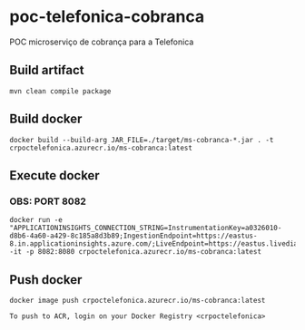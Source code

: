 # poc-telefonica-cobranca
POC microserviço de cobrança para a Telefonica


## Build artifact

```
mvn clean compile package
```


## Build docker

```
docker build --build-arg JAR_FILE=./target/ms-cobranca-*.jar . -t crpoctelefonica.azurecr.io/ms-cobranca:latest
```

## Execute docker

### OBS: PORT 8082

```
docker run -e "APPLICATIONINSIGHTS_CONNECTION_STRING=InstrumentationKey=a0326010-d8b6-4a60-a429-8c185a8d3b89;IngestionEndpoint=https://eastus-8.in.applicationinsights.azure.com/;LiveEndpoint=https://eastus.livediagnostics.monitor.azure.com/" -it -p 8082:8080 crpoctelefonica.azurecr.io/ms-cobranca:latest

```


## Push docker

```
docker image push crpoctelefonica.azurecr.io/ms-cobranca:latest
```

`To push to ACR, login on your Docker Registry <crpoctelefonica>`

